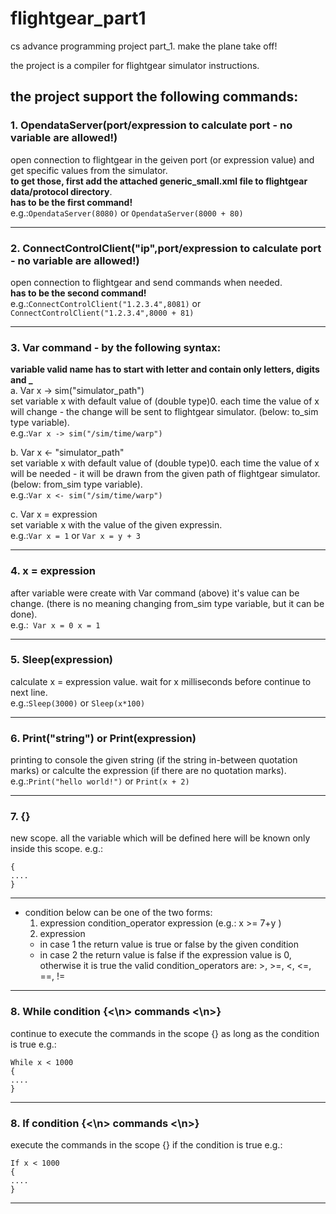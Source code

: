 # flightgear_part1
cs advance programming project part_1. make the plane take off!  

the project is a compiler for flightgear simulator instructions.  

the project support the following commands:
-----------------------------------------------------------------------------------------------------------------------------
### 1. OpendataServer(port/expression to calculate port - no variable are allowed!)  
open connection to flightgear in the geiven port (or expression value) and get specific values from the simulator.  
**to get those, first add the attached generic_small.xml file to flightgear data/protocol directory**.  
**has to be the first command!**  
e.g.:```OpendataServer(8080)```  or  ```OpendataServer(8000 + 80)```
*****************************************************************************************************************************
### 2. ConnectControlClient("ip",port/expression to calculate port - no variable are allowed!)  
open connection to flightgear and send commands when needed.  
**has to be the second command!**
e.g.:```ConnectControlClient("1.2.3.4",8081)``` or ```ConnectControlClient("1.2.3.4",8000 + 81)```
*****************************************************************************************************************************
### 3. Var command - by the following syntax:  
  
**variable valid name has to start with letter and contain only letters, digits and _**  
  a. Var x -> sim("simulator_path")  
set variable x with default value of (double type)0. each time the value of x will change - the change will be sent to  flightgear simulator. (below: to_sim type variable).  
e.g.:```Var x -> sim("/sim/time/warp")```
  
  b. Var x <- "simulator_path"  
set variable x with default value of (double type)0. each time the value of x will be needed - it will be drawn from the given path of flightgear simulator. (below: from_sim type variable).  
e.g.:```Var x <- sim("/sim/time/warp")```
  
  c. Var x = expression  
set variable x with the value of the given expressin.  
 e.g.:```Var x = 1``` or ```Var x = y + 3```
*****************************************************************************************************************************
### 4. x = expression  
after variable were create with Var command (above) it's value can be change. (there is no meaning changing from_sim type variable, but it can be done).  
e.g.:``` Var x = 0
x = 1```
*****************************************************************************************************************************
### 5. Sleep(expression)  
calculate x = expression value. wait for x milliseconds before continue to next line.  
e.g.:```Sleep(3000)``` or ```Sleep(x*100)```
*****************************************************************************************************************************
### 6. Print("string") or Print(expression)  
printing to console the given string (if the string in-between quotation marks) or calculte the expression (if there are no quotation marks).  
e.g.:```Print("hello world!")``` or ```Print(x + 2)```
*****************************************************************************************************************************
### 7. {}  
new scope. all the variable which will be defined here will be known only inside this scope.
e.g.:
```
{    
....  
}
```
*****************************************************************************************************************************
- condition below can be one of the two forms:  
  1. expression condition_operator expression (e.g.: x >= 7+y )
  2. expression
  - in case 1 the return value is true or false by the given condition
  - in case 2 the return value is false if the expression value is 0, otherwise it is true
the valid condition_operators are: >, >=, <, <=, ==, !=
*****************************************************************************************************************************
### 8. While condition {<\n> commands <\n>}  
continue to execute the commands in the scope {} as long as the condition is true
e.g.:
```
While x < 1000
{    
....  
}
````
*****************************************************************************************************************************
### 8. If condition {<\n> commands <\n>}  
execute the commands in the scope {} if the condition is true
e.g.:
```
If x < 1000
{    
....  
}
````
*****************************************************************************************************************************
